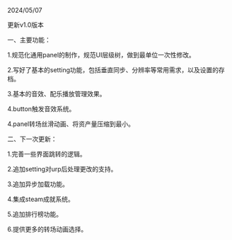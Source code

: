 2024/05/07

更新v1.0版本

一、主要功能：

1.规范化通用panel的制作，规范UI层级树，做到最单位一次性修改。

2.写好了基本的setting功能，包括垂直同步、分辨率等常用需求，以及设置的存档。

3.基本的音效、配乐播放管理效果。

4.button触发音效系统。

4.panel转场丝滑动画、将资产量压缩到最小。


二、下一次更新：

1.完善一些界面跳转的逻辑。

2.追加setting对urp后处理更改的支持。

3.追加异步加载功能。

4.集成steam成就系统。

5.追加排行榜功能。

6.提供更多的转场动画选择。
